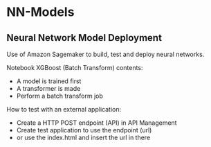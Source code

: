 # NN-Models

## Neural Network Model Deployment

Use of Amazon Sagemaker to build, test and deploy neural networks. 

Notebook XGBoost (Batch Transform) contents:
- A model is trained first
- A transformer is made
- Perform a batch transform job

How to test with an external application:
- Create a HTTP POST endpoint (API) in API Management
- Create test application to use the endpoint (url)
- or use the index.html and insert the url in there
